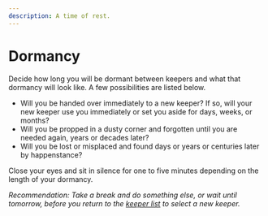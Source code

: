 ```yaml
---
description: A time of rest.
---
```


# Dormancy

Decide how long you will be dormant between keepers and what that dormancy will look like. A few possibilities are listed below. 

* Will you be handed over immediately to a new keeper? If so, will your new keeper use you immediately or set you aside for days, weeks, or months?
* Will you be propped in a dusty corner and forgotten until you are needed again, years or decades later?
* Will you be lost or misplaced and found days or years or centuries later by happenstance?

Close your eyes and sit in silence for one to five minutes depending on the length of your dormancy.

_Recommendation: Take a break and do something else, or wait until tomorrow, before you return to the_ [_keeper list_](https://astamm.gitbook.io/shepherd-s-crook/future-keepers) _to select a new keeper._

